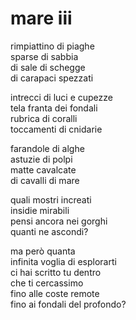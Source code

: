 # mare iii

rimpiattino di piaghe  
sparse di sabbia  
di sale di schegge  
di carapaci spezzati

intrecci di luci e cupezze  
tela franta dei fondali  
rubrica di coralli  
toccamenti di cnidarie

farandole di alghe  
astuzie di polpi  
matte cavalcate  
di cavalli di mare

quali mostri increati  
insidie mirabili  
pensi ancora nei gorghi  
quanti ne ascondi?

ma però quanta  
infinita voglia di esplorarti  
ci hai scritto tu dentro  
che ti cercassimo  
fino alle coste remote  
fino ai fondali del profondo?
